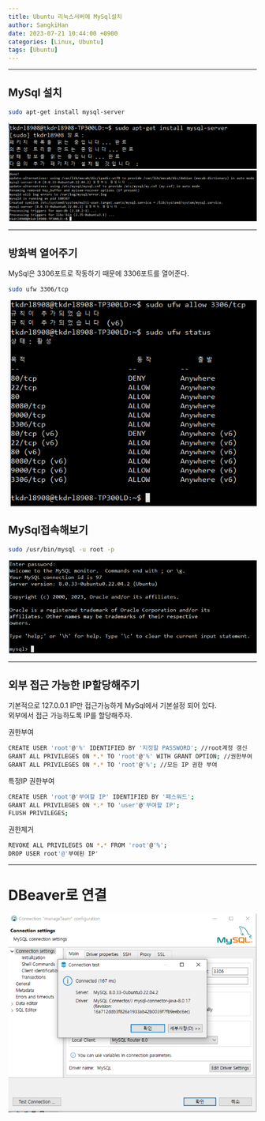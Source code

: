 ```yaml
---
title: Ubuntu 리눅스서버에 MySql설치
author: SangkiHan
date: 2023-07-21 10:44:00 +0900
categories: [Linux, Ubuntu]
tags: [Ubuntu]
---
```

------------

## MySql 설치
``` bash
sudo apt-get install mysql-server
```
![Jenkins](/assets/img/post/2023-07-21-Mysql-Install/1.PNG)
![Jenkins](/assets/img/post/2023-07-21-Mysql-Install/2.PNG)

------------
## 방화벽 열어주기
MySql은 3306포트로 작동하기 때문에 3306포트를 열어준다.
``` bash
sudo ufw 3306/tcp
```
![Jenkins](/assets/img/post/2023-07-21-Mysql-Install/3.PNG)

## MySql접속해보기
``` bash
sudo /usr/bin/mysql -u root -p
```
![Jenkins](/assets/img/post/2023-07-21-Mysql-Install/4.PNG)

------------
## 외부 접근 가능한 IP할당해주기
기본적으로 127.0.0.1 IP만 접근가능하게 MySql에서 기본설정 되어 있다.  
외부에서 접근 가능하도록 IP를 할당해주자.

권한부여
``` bash
CREATE USER 'root'@'%' IDENTIFIED BY '지정할 PASSWORD'; //root계정 갱신
GRANT ALL PRIVILEGES ON *.* TO 'root'@'%' WITH GRANT OPTION; //권한부여
GRANT ALL PRIVILEGES ON *.* TO 'root'@'%'; //모든 IP 권한 부여
```

특정IP 권한부여
``` bash
CREATE USER 'root'@'부여할 IP' IDENTIFIED BY '패스워드';
GRANT ALL PRIVILEGES ON *.* TO 'user'@'부여할 IP';
FLUSH PRIVILEGES;
```

권한제거
``` bash
REVOKE ALL PRIVILEGES ON *.* FROM 'root'@'%';
DROP USER root'@'부여된 IP'
```

------------
# DBeaver로 연결
![Jenkins](/assets/img/post/2023-07-21-Mysql-Install/5.PNG)